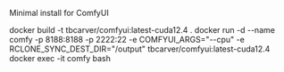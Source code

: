 Minimal install for ComfyUI

docker build -t tbcarver/comfyui:latest-cuda12.4 .
docker run -d --name comfy -p 8188:8188 -p 2222:22 -e COMFYUI_ARGS="--cpu" -e RCLONE_SYNC_DEST_DIR="/output" tbcarver/comfyui:latest-cuda12.4
docker exec -it comfy bash
